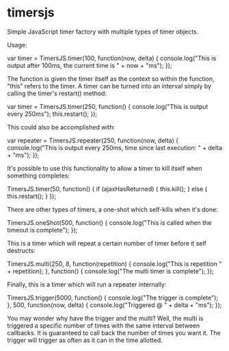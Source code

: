 timersjs
========

Simple JavaScript timer factory with multiple types of timer objects.

Usage:

var timer = TimersJS.timer(100, function(now, delta) {
   console.log("This is output after 100ms, the current time is " + now + "ms");
});

The function is given the timer itself as the context so within the function, "this" refers
to the timer.  A timer can be turned into an interval simply by calling the timer's restart() method:

var timer = TimersJS.timer(250, function() {
   console.log("This is output every 250ms");
   this.restart();
});

This could also be accomplished with:

var repeater = TimersJS.repeater(250, function(now, delta) {
   console.log("This is output every 250ms, time since last execution: " + delta + "ms");
});


It's possible to use this functionality to allow a timer to kill itself when something completes:

TimersJS.timer(50, function() {
   if (ajaxHasReturned) {
      this.kill();
   } else {
      this.restart();
   }
});


There are other types of timers, a one-shot which self-kills when it's done:

TimersJS.oneShot(500, function() {
   console.log("This is called when the timeout is complete");
});

This is a timer which will repeat a certain number of timer before it self destructs:

TimersJS.multi(250, 8, function(repetition) {
   console.log("This is repetition " + repetition);
}, function() {
   console.log("The multi timer is complete");
});

Finally, this is a timer which will run a repeater internally:

TimersJS.trigger(5000, function() {
    console.log("The trigger is complete");
}, 500, function(now, delta) {
    console.log("Triggered @ " + delta + "ms");
});

You may wonder why have the trigger and the multi?  Well, the multi is triggered a specific number of times
with the same interval between callbacks.  It is guaranteed to call back the number of times you want it.
The trigger will trigger as often as it can in the time allotted.